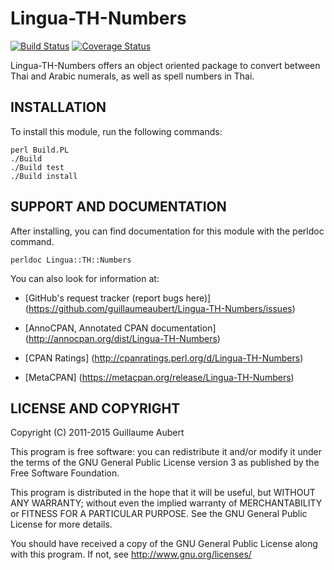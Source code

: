 Lingua-TH-Numbers
=================

[![Build Status](https://travis-ci.org/guillaumeaubert/Lingua-TH-Numbers.svg?branch=master)](https://travis-ci.org/guillaumeaubert/Lingua-TH-Numbers)
[![Coverage Status](https://coveralls.io/repos/guillaumeaubert/Lingua-TH-Numbers/badge.svg?branch=master)](https://coveralls.io/r/guillaumeaubert/Lingua-TH-Numbers?branch=master)

Lingua-TH-Numbers offers an object oriented package to convert between Thai and
Arabic numerals, as well as spell numbers in Thai.


INSTALLATION
------------

To install this module, run the following commands:

	perl Build.PL
	./Build
	./Build test
	./Build install


SUPPORT AND DOCUMENTATION
-------------------------

After installing, you can find documentation for this module with the
perldoc command.

	perldoc Lingua::TH::Numbers


You can also look for information at:

 * [GitHub's request tracker (report bugs here)]
   (https://github.com/guillaumeaubert/Lingua-TH-Numbers/issues)

 * [AnnoCPAN, Annotated CPAN documentation]
   (http://annocpan.org/dist/Lingua-TH-Numbers)

 * [CPAN Ratings]
   (http://cpanratings.perl.org/d/Lingua-TH-Numbers)

 * [MetaCPAN]
   (https://metacpan.org/release/Lingua-TH-Numbers)


LICENSE AND COPYRIGHT
---------------------

Copyright (C) 2011-2015 Guillaume Aubert

This program is free software: you can redistribute it and/or modify it under
the terms of the GNU General Public License version 3 as published by the Free
Software Foundation.

This program is distributed in the hope that it will be useful, but WITHOUT ANY
WARRANTY; without even the implied warranty of MERCHANTABILITY or FITNESS FOR A
PARTICULAR PURPOSE. See the GNU General Public License for more details.

You should have received a copy of the GNU General Public License along with
this program. If not, see http://www.gnu.org/licenses/


